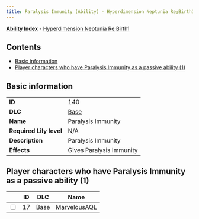```yaml
---
title: Paralysis Immunity (Ability) - Hyperdimension Neptunia Re;Birth1
---
```


[**Ability Index**](/neptunia/rb1/ability/index.html) - [Hyperdimension Neptunia Re;Birth1](/neptunia/rb1)

## Contents

- [Basic information](#basic-information)
- [Player characters who have Paralysis Immunity as a passive ability (1)](#player-characters-who-have-paralysis-immunity-as-a-passive-ability-1)

## Basic information

|   |   |
| -- | -- |
| **ID** | 140
**DLC** | [Base](/neptunia/rb1/dlc/1-base.html)
**Name** | Paralysis Immunity
**Required Lily level** | N/A
**Description** | Paralysis Immunity
**Effects** | Gives Paralysis Immunity |


## Player characters who have Paralysis Immunity as a passive ability (1)

|    | ID | DLC | Name |
| -- | -- | --- | ---- |
| <input type="checkbox" id="rb1-player-1-17" class="trackbox" /> | 17 | [Base](/neptunia/rb1/dlc/1-base.html) | [MarvelousAQL](/neptunia/rb1/player/1-17-marvelousaql.html) |
